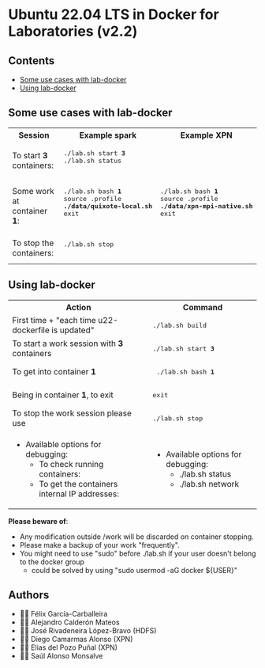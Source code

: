 # Ubuntu 22.04 LTS in Docker for Laboratories (v2.2)

## Contents

 * [Some use cases with lab-docker](https://github.com/acaldero/lab-docker/#some-use-cases-with-lab-docker)
 * [Using lab-docker](https://github.com/acaldero/lab-docker/#using-lab-docker)


## Some use cases with lab-docker

<html>
 <table>
  <tr>
  <th>Session</th>
  <th>Example spark</th>
  <th>Example XPN</th>
  </tr>

  <tr>
  <td>
    To start <b>3</b> containers:
  </td>
  <td colspan="2">
   <pre>
./lab.sh start <b>3</b>
./lab.sh status
   </pre>
  </td>
  </tr>

  <tr>
  <td>
    Some work at container <b>1</b>:
  </td>
  <td>
   <pre>
./lab.sh bash <b>1</b>
source .profile
<b>./data/quixote-local.sh</b>
exit
   </pre>
  </td>
  <td>
   <pre>
./lab.sh bash <b>1</b>
source .profile
<b>./data/xpn-mpi-native.sh</b>
exit
   </pre>
  </td>
  </tr>

  <tr>
  <td>
     To stop the containers:
  </td>
  <td colspan="2">
   <pre>
./lab.sh stop
   </pre>
  </td>
  </tr>

 </table>
</html>

## Using lab-docker

<html>
 <table>
  <tr>
  <th>Action</th>
  <th>Command</th>
  </tr>

  <tr>
  <td> First time + "each time u22-dockerfile is updated"  </td>
  <td><pre>./lab.sh build</pre>
  </td>
  </tr>

  <tr>
  <td> To start a work session with <b>3</b> containers </td>
  <td><pre>./lab.sh start <b>3</b></pre>
  </td>
  </tr>

  <tr>
  <td> To get into container <b>1</b>  </td>
  <td><pre> ./lab.sh bash <b>1</b></pre>
  </td>
  </tr>

  <tr>
  <td> Being in container <b>1</b>, to exit  </td>
  <td>   <pre>exit</pre>  </td>
  </tr>

  <tr>
  <td>To stop the work session please use  </td>
  <td><pre>./lab.sh stop</pre>
  </td>
  </tr>

  <tr>
  <td>
</html>

  * Available options for debugging:
    * To check running containers:
    * To get the containers internal IP addresses:
  
<html>
  </td>
  <td>
</html>

  * Available options for debugging:
    * ./lab.sh status
    * ./lab.sh network

<html>
  </td>
  </tr>
 </table>
</html>

**Please beware of**:
  * Any modification outside /work will be discarded on container stopping.
  * Please make a backup of your work "frequently".
  * You might need to use "sudo" before ./lab.sh if your user doesn't belong to the docker group
    * could be solved by using "sudo usermod -aG docker ${USER}"


## Authors
* :technologist: Félix García-Carballeira
* :technologist: Alejandro Calderón Mateos
* :technologist: José Rivadeneira López-Bravo (HDFS)
* :technologist: Diego Camarmas Alonso (XPN)
* :technologist: Elias del Pozo Puñal (XPN)
* :technologist: Saúl Alonso Monsalve

